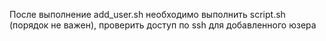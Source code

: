 После выполнение add_user.sh необходимо выполнить script.sh (порядок не важен), проверить доступ по ssh для добавленного юзера
